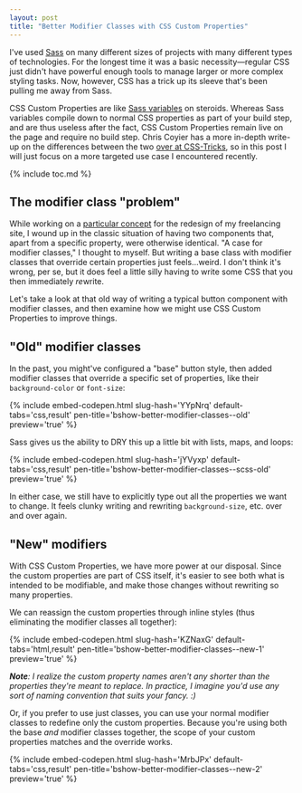 ```yaml
---
layout: post
title: "Better Modifier Classes with CSS Custom Properties"
---
```


I've used [Sass](https://sass-lang.com) on many different sizes of projects with
many different types of technologies. For the longest time it was a basic
necessity&mdash;regular CSS just didn't have powerful enough tools to manage
larger or more complex styling tasks. Now, however, CSS has a trick up its
sleeve that's been pulling me away from Sass.

CSS Custom Properties are like [Sass
variables](https://sass-lang.com/guide#topic-2) on steroids. Whereas Sass
variables compile down to normal CSS properties as part of your build step, and
are thus useless after the fact, CSS Custom Properties remain live on the page
and require no build step. Chris Coyier has a more in-depth write-up on the
differences between the two [over at
CSS-Tricks](https://css-tricks.com/difference-between-types-of-css-variables/),
so in this post I will just focus on a more targeted use case I encountered
recently.

{% include toc.md %}

## The modifier class "problem"

While working on a [particular
concept](https://xd.adobe.com/view/9f408fc6-a0f9-47b0-ad1e-3d6be4ac253a/) for
the redesign of my freelancing site, I wound up in the classic situation of
having two components that, apart from a specific property, were otherwise
identical. "A case for modifier classes," I thought to myself.  But writing a
base class with modifier classes that override certain properties just
feels&hellip;weird. I don't think it's wrong, per se, but it does feel a little
silly having to write some CSS that you then immediately
*re*write.

Let's take a look at that old way of writing a typical button component with
modifier classes, and then examine how we might use CSS Custom Properties to
improve things.

## "Old" modifier classes

In the past, you might've configured a "base" button style, then added modifier
classes that override a specific set of properties, like their
`background-color` or `font-size`:

{% include embed-codepen.html slug-hash='YYpNrq' default-tabs='css,result'
pen-title='bshow-better-modifier-classes--old' preview='true' %}

Sass gives us the ability to DRY this up a little bit with lists, maps, and
loops:

{% include embed-codepen.html slug-hash='jYVyxp' default-tabs='css,result'
pen-title='bshow-better-modifier-classes--scss-old' preview='true' %}

In either case, we still have to explicitly type out all the properties we want
to change. It feels clunky writing and rewriting `background-size`, etc. over
and over again.

## "New" modifiers

With CSS Custom Properties, we have more power at our disposal. Since the custom
properties are part of CSS itself, it's easier to see both what is intended to
be modifiable, and make those changes without rewriting so many properties.

We can reassign the custom properties through inline styles (thus eliminating
the modifier classes all together):

{% include embed-codepen.html slug-hash='KZNaxG' default-tabs='html,result'
pen-title='bshow-better-modifier-classes--new-1' preview='true' %}

*__Note__: I realize the custom property names aren't any shorter than the
properties they're meant to replace. In practice, I imagine you'd use any sort
of naming convention that suits your fancy. :)*

Or, if you prefer to use just classes, you can use your normal modifier classes
to redefine only the custom properties. Because you're using both the base *and*
modifier classes together, the scope of your custom properties matches and the
override works.

{% include embed-codepen.html slug-hash='MrbJPx' default-tabs='css,result'
pen-title='bshow-better-modifier-classes--new-2' preview='true' %}
